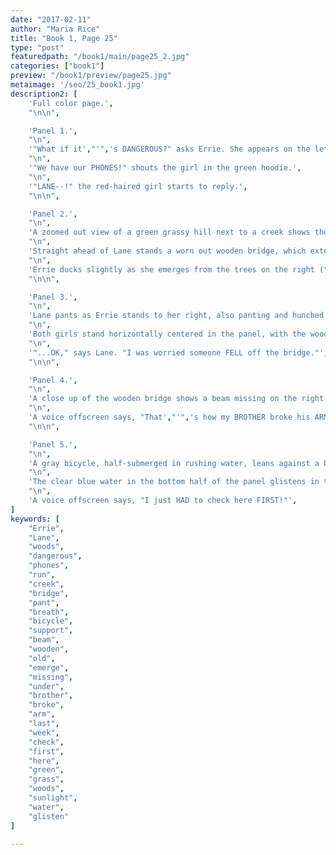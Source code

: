 ```yaml
---
date: "2017-02-11"
author: "Maria Rice"
title: "Book 1, Page 25"
type: "post"
featuredpath: "/book1/main/page25_2.jpg"
categories: ["book1"]
preview: "/book1/preview/page25.jpg"
metaimage: '/seo/25_book1.jpg'
description2: [
    'Full color page.',
    "\n\n",

    'Panel 1.',
    "\n",
    '"What if it',"'",'s DANGEROUS?" asks Errie. She appears on the left side of the panel, running after Lane. Both girls face the right side of the panel and have their left fists raised as they run. Nothing can be seen behind them except pitch black.',
    "\n",
    '"We have our PHONES!" shouts the girl in the green hoodie.',
    "\n",
    '"LANE--!" the red-haired girl starts to reply.',
    "\n\n",

    'Panel 2.',
    "\n",
    'A zoomed out view of a green grassy hill next to a creek shows the two teenagers running across the grass from the woods near the right side of the panel. The bank on the other side of the creek is also grassy and narrow. More leafy woods provide the backdrop of the panel beyond the green grass and the creek. The creek itself curves from the bottom left of the panel to the center of the panel, disappearing from view a little to the right.',
    "\n",
    'Straight ahead of Lane stands a worn out wooden bridge, which extends from the green hilly bank and to the left, off of the panel. Black cylindrical pillars support the wooden structure and two railings line both sides of the platform. Both the railings and platform consist of simple wooden beams.',
    "\n",
    'Errie ducks slightly as she emerges from the trees on the right ("WOOSH, WOOSH"), close behind Lane.',
    "\n\n",

    'Panel 3.',
    "\n",
    'Lane pants as Errie stands to her right, also panting and hunched over with her hands on her knees. Her arms are partially obscured by her cardboard wings.',
    "\n",
    'Both girls stand horizontally centered in the panel, with the woods behind them. Lane',"'",'s green snake mask hangs by its elastic string from her left arm. Both arms hang at her sides.',
    "\n",
    '"...OK," says Lane. "I was worried someone FELL off the bridge."',
    "\n\n",

    'Panel 4.',
    "\n",
    'A close up of the wooden bridge shows a beam missing on the right rail. Only this rail is visible, as most of the bridge is cut off by the panel border. The platform covers the bottom left corner of the panel, its right edge extending from the left center to the bottom center. A lone beam stands slightly to the right in the foreground, in contrast to the other vertical beams standing straight and connected to each other by a single row of horizontal beams. The row ends on the vertical beam closest to the one in the foreground and the end of the horizontal beam appears jagged.',
    "\n",
    'A voice offscreen says, "That',"'",'s how my BROTHER broke his ARM last week."',
    "\n\n",

    'Panel 5.', 
    "\n",
    'A gray bicycle, half-submerged in rushing water, leans against a black cylindrical pillar towering out of the creek. A grassy hill and a short drop-off provides the backdrop about a foot behind the black pillar and bicycle. The pillar spans from the center of the panel to the top right corner.',
    "\n", 
    'The clear blue water in the bottom half of the panel glistens in the sunlight and a wooden beam with a jagged end sticks out of the creek near the bottom border.',
    "\n",
    'A voice offscreen says, "I just HAD to check here FIRST!"',
]
keywords: [
    "Errie", 
    "Lane",
    "woods",
    "dangerous",
    "phones",
    "run",
    "creek",
    "bridge",
    "pant",
    "breath",
    "bicycle",
    "support",
    "beam",
    "wooden",
    "old",
    "emerge",
    "missing",
    "under",
    "brother",
    "broke",
    "arm",
    "last",
    "week",
    "check",
    "first",
    "here",
    "green",
    "grass",
    "woods",
    "sunlight",
    "water",
    "glisten"
]

---
```


